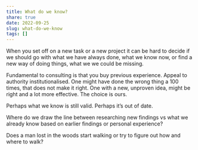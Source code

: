 ```yaml
---
title: What do we know?
share: true
date: 2022-09-25
slug: what-do-we-know
tags: []
---
```


When you set off on a new task or a new project it can be hard to decide if we should go with what we have always done, what we know now, or find a new way of doing things, what we we could be missing.

Fundamental to consulting is that you buy previous experience. Appeal to authority institutionalised. One might have done the wrong thing a 100 times, that does not make it right. One with a new, unproven idea, might be right and a lot more effective. The choice is ours.

Perhaps what we know is still valid. Perhaps it’s out of date.

Where do we draw the line between researching new findings vs what we already know based on earlier findings or personal experience?

Does a man lost in the woods start walking or try to figure out how and where to walk?


